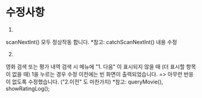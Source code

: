 # 수정사항

1.
scanNextInt() 모두 정상작동 합니다. 
*참고: catchScanNextInt() 내용 수정

2.
영화 검색 또는 평가 내역 검색 시
메뉴에 "1. 다음" 이 표시되지 않을 때 (더 표시할 항목이 없을 때) 1을 누르는 경우
수정 이전에는 빈 화면이 출력되었습니다.
=> 아무런 반응이 없도록 수정했습니다. ("2.이전" 도 마찬가지)
*참고: queryMovie(), showRatingLog();